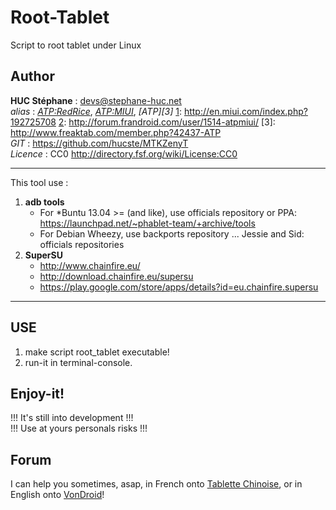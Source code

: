 Root-Tablet
===========

Script to root tablet under Linux

Author
------

**HUC Stéphane** : <devs@stephane-huc.net><br />
*alias* : *[ATP:RedRice][1]*, *[ATP:MIUI][2]*, *[ATP][3]*
[1]: http://en.miui.com/index.php?192725708
[2]: http://forum.frandroid.com/user/1514-atpmiui/
[3]: http://www.freaktab.com/member.php?42437-ATP
<br />
*GIT* : <https://github.com/hucste/MTKZenyT><br />
*Licence* : CC0 <http://directory.fsf.org/wiki/License:CC0>

----

This tool use :

1. **adb tools** <br />
    - For *Buntu 13.04 >= (and like), use officials repository or PPA:
    <https://launchpad.net/~phablet-team/+archive/tools>
    - For Debian Wheezy, use backports repository ... Jessie and Sid: officials repositories
2. **SuperSU** <br />
    - <http://www.chainfire.eu/> <br />
    - <http://download.chainfire.eu/supersu> <br />
    - <https://play.google.com/store/apps/details?id=eu.chainfire.supersu>

---

USE
---

1. make script root_tablet executable!
2. run-it in terminal-console.

Enjoy-it!
---------

!!! It's still into development !!! <br />
!!! Use at yours personals risks !!!

Forum
-----

I can help you sometimes, asap, in French onto [Tablette Chinoise][1], or in English onto [VonDroid][2]!

[2]: http://vondroid.com/threads/rk3188-simple-root-for-linux.25643/
[1]: http://tablette-chinoise.net/post51946.html#p51946


